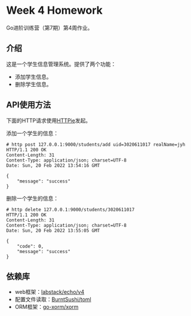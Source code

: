 # Week 4 Homework

Go进阶训练营（第7期）第4周作业。

## 介绍

这是一个学生信息管理系统。提供了两个功能：

- 添加学生信息。
- 删除学生信息。

## API使用方法

下面的HTTP请求使用[HTTPie](https://httpie.io)发起。

添加一个学生的信息：

```shell
# http post 127.0.0.1:9000/students/add uid=3020611017 realName=jyh
HTTP/1.1 200 OK
Content-Length: 31
Content-Type: application/json; charset=UTF-8
Date: Sun, 20 Feb 2022 13:54:16 GMT

{
    "message": "success"
}
```

删除一个学生的信息：

```shell
# http delete 127.0.0.1:9000/students/3020611017
HTTP/1.1 200 OK
Content-Length: 31
Content-Type: application/json; charset=UTF-8
Date: Sun, 20 Feb 2022 13:55:05 GMT

{
    "code": 0,
    "message": "success"
}
```

## 依赖库

- web框架：[labstack/echo/v4](github.com/labstack/echo/v4)
- 配置文件读取：[BurntSushi/toml](github.com/BurntSushi/toml)
- ORM框架：[go-xorm/xorm](github.com/go-xorm/xorm)
